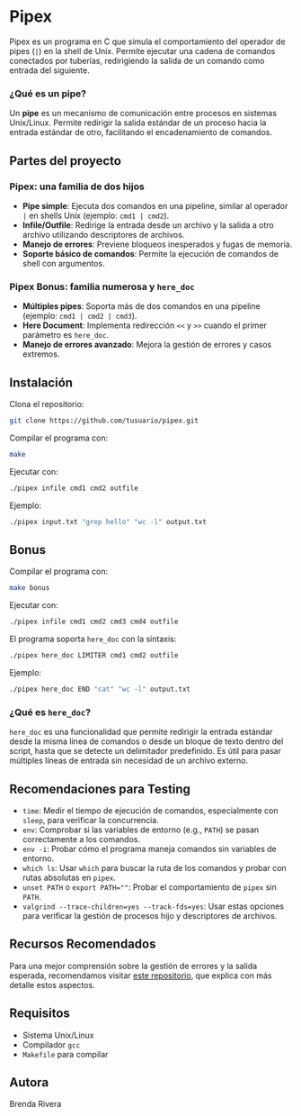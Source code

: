# Pipex

Pipex es un programa en C que simula el comportamiento del operador de pipes (`|`) en la shell de Unix. Permite ejecutar una cadena de comandos conectados por tuberías, redirigiendo la salida de un comando como entrada del siguiente.

### ¿Qué es un pipe?
Un **pipe** es un mecanismo de comunicación entre procesos en sistemas Unix/Linux. Permite redirigir la salida estándar de un proceso hacia la entrada estándar de otro, facilitando el encadenamiento de comandos.

## Partes del proyecto 
### Pipex: una familia de dos hijos
- **Pipe simple**: Ejecuta dos comandos en una pipeline, similar al operador `|` en shells Unix (ejemplo: `cmd1 | cmd2`).
- **Infile/Outfile**: Redirige la entrada desde un archivo y la salida a otro archivo utilizando descriptores de archivos.
- **Manejo de errores**: Previene bloqueos inesperados y fugas de memoria.
- **Soporte básico de comandos**: Permite la ejecución de comandos de shell con argumentos.

### Pipex Bonus: familia numerosa y `here_doc`
- **Múltiples pipes**: Soporta más de dos comandos en una pipeline (ejemplo: `cmd1 | cmd2 | cmd3`).
- **Here Document**: Implementa redirección `<<` y `>>` cuando el primer parámetro es `here_doc`.
- **Manejo de errores avanzado**: Mejora la gestión de errores y casos extremos.

## Instalación

Clona el repositorio:

```sh
git clone https://github.com/tusuario/pipex.git
```
Compilar el programa con:
```sh
make
```
Ejecutar con:
```sh
./pipex infile cmd1 cmd2 outfile
```
Ejemplo:
```sh
./pipex input.txt "grep hello" "wc -l" output.txt
```

## Bonus
Compilar el programa con:
```sh
make bonus
```
Ejecutar con:
```sh
./pipex infile cmd1 cmd2 cmd3 cmd4 outfile
```

El programa soporta `here_doc` con la sintaxis:
```sh
./pipex here_doc LIMITER cmd1 cmd2 outfile
```
Ejemplo:
```sh
./pipex here_doc END "cat" "wc -l" output.txt
```

### ¿Qué es `here_doc`?
`here_doc` es una funcionalidad que permite redirigir la entrada estándar desde la misma línea de comandos o desde un bloque de texto dentro del script, hasta que se detecte un delimitador predefinido. Es útil para pasar múltiples líneas de entrada sin necesidad de un archivo externo.

## Recomendaciones para Testing
- `time`: Medir el tiempo de ejecución de comandos, especialmente con `sleep`, para verificar la concurrencia.
- `env`: Comprobar si las variables de entorno (e.g., `PATH`) se pasan correctamente a los comandos.
- `env -i`: Probar cómo el programa maneja comandos sin variables de entorno.
- `which ls`: Usar `which` para buscar la ruta de los comandos y probar con rutas absolutas en `pipex`.
- `unset PATH` o `export PATH=""`: Probar el comportamiento de `pipex` sin `PATH`.
- `valgrind --trace-children=yes --track-fds=yes`: Usar estas opciones para verificar la gestión de procesos hijo y descriptores de archivos.

## Recursos Recomendados
Para una mejor comprensión sobre la gestión de errores y la salida esperada, recomendamos visitar [este repositorio](https://github.com/oliverkingz/pipex), que explica con más detalle estos aspectos.

## Requisitos
- Sistema Unix/Linux
- Compilador `gcc`
- `Makefile` para compilar

## Autora
Brenda Rivera


